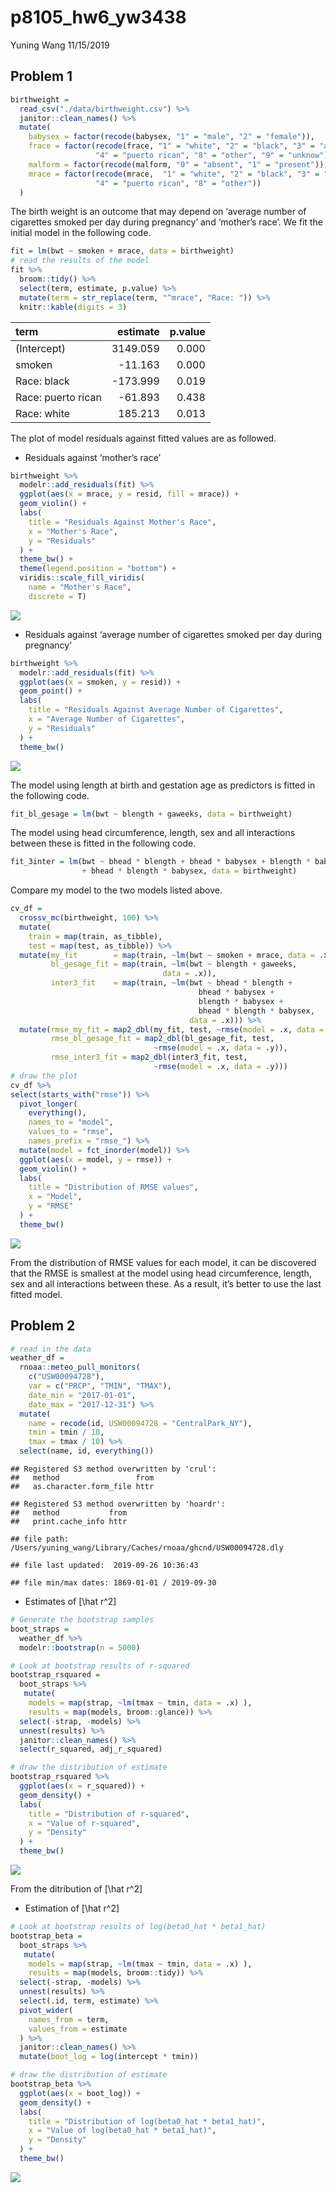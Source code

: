 p8105\_hw6\_yw3438
================
Yuning Wang
11/15/2019

## Problem 1

``` r
birthweight = 
  read_csv("./data/birthweight.csv") %>% 
  janitor::clean_names() %>% 
  mutate(
    babysex = factor(recode(babysex, "1" = "male", "2" = "female")),
    frace = factor(recode(frace, "1" = "white", "2" = "black", "3" = "asian",
                   "4" = "puerto rican", "8" = "other", "9" = "unknow")),
    malform = factor(recode(malform, "0" = "absent", "1" = "present")),
    mrace = factor(recode(mrace,  "1" = "white", "2" = "black", "3" = "asian",
                   "4" = "puerto rican", "8" = "other"))
  )
```

The birth weight is an outcome that may depend on ‘average number of
cigarettes smoked per day during pregnancy’ and ‘mother’s race’. We fit
the initial model in the following code.

``` r
fit = lm(bwt ~ smoken + mrace, data = birthweight)
# read the results of the model
fit %>% 
  broom::tidy() %>% 
  select(term, estimate, p.value) %>% 
  mutate(term = str_replace(term, "^mrace", "Race: ")) %>% 
  knitr::kable(digits = 3)
```

| term               |  estimate | p.value |
| :----------------- | --------: | ------: |
| (Intercept)        |  3149.059 |   0.000 |
| smoken             |  \-11.163 |   0.000 |
| Race: black        | \-173.999 |   0.019 |
| Race: puerto rican |  \-61.893 |   0.438 |
| Race: white        |   185.213 |   0.013 |

The plot of model residuals against fitted values are as followed.

  - Residuals against ‘mother’s race’

<!-- end list -->

``` r
birthweight %>% 
  modelr::add_residuals(fit) %>% 
  ggplot(aes(x = mrace, y = resid, fill = mrace)) +
  geom_violin() +
  labs(
    title = "Residuals Against Mother's Race",
    x = "Mother's Race",
    y = "Residuals"
  ) +
  theme_bw() +
  theme(legend.position = "bottom") +
  viridis::scale_fill_viridis(
    name = "Mother's Race",
    discrete = T)
```

![](p8105_hw6_yw3438_files/figure-gfm/unnamed-chunk-3-1.png)<!-- -->

  - Residuals against ‘average number of cigarettes smoked per day
    during pregnancy’

<!-- end list -->

``` r
birthweight %>% 
  modelr::add_residuals(fit) %>% 
  ggplot(aes(x = smoken, y = resid)) +
  geom_point() +
  labs(
    title = "Residuals Against Average Number of Cigarettes",
    x = "Average Number of Cigarettes",
    y = "Residuals"
  ) +
  theme_bw() 
```

![](p8105_hw6_yw3438_files/figure-gfm/unnamed-chunk-4-1.png)<!-- -->

The model using length at birth and gestation age as predictors is
fitted in the following code.

``` r
fit_bl_gesage = lm(bwt ~ blength + gaweeks, data = birthweight)
```

The model using head circumference, length, sex and all interactions
between these is fitted in the following
code.

``` r
fit_3inter = lm(bwt ~ bhead * blength + bhead * babysex + blength * babysex
                + bhead * blength * babysex, data = birthweight)
```

Compare my model to the two models listed above.

``` r
cv_df = 
  crossv_mc(birthweight, 100) %>% 
  mutate(
    train = map(train, as_tibble),
    test = map(test, as_tibble)) %>% 
  mutate(my_fit        = map(train, ~lm(bwt ~ smoken + mrace, data = .x)),
         bl_gesage_fit = map(train, ~lm(bwt ~ blength + gaweeks, 
                                  data = .x)),
         inter3_fit    = map(train, ~lm(bwt ~ bhead * blength + 
                                          bhead * babysex + 
                                          blength * babysex + 
                                          bhead * blength * babysex, 
                                        data = .x))) %>% 
  mutate(rmse_my_fit = map2_dbl(my_fit, test, ~rmse(model = .x, data = .y)),
         rmse_bl_gesage_fit = map2_dbl(bl_gesage_fit, test, 
                                ~rmse(model = .x, data = .y)),
         rmse_inter3_fit = map2_dbl(inter3_fit, test, 
                                ~rmse(model = .x, data = .y)))
# draw the plot
cv_df %>% 
select(starts_with("rmse")) %>% 
  pivot_longer(
    everything(),
    names_to = "model", 
    values_to = "rmse",
    names_prefix = "rmse_") %>% 
  mutate(model = fct_inorder(model)) %>% 
  ggplot(aes(x = model, y = rmse)) + 
  geom_violin() +
  labs(
    title = "Distribution of RMSE values",
    x = "Model",
    y = "RMSE"
  ) +
  theme_bw() 
```

![](p8105_hw6_yw3438_files/figure-gfm/unnamed-chunk-7-1.png)<!-- -->

From the distribution of RMSE values for each model, it can be
discovered that the RMSE is smallest at the model using head
circumference, length, sex and all interactions between these. As a
result, it’s better to use the last fitted model.

## Problem 2

``` r
# read in the data
weather_df = 
  rnoaa::meteo_pull_monitors(
    c("USW00094728"),
    var = c("PRCP", "TMIN", "TMAX"), 
    date_min = "2017-01-01",
    date_max = "2017-12-31") %>%
  mutate(
    name = recode(id, USW00094728 = "CentralPark_NY"),
    tmin = tmin / 10,
    tmax = tmax / 10) %>%
  select(name, id, everything())
```

    ## Registered S3 method overwritten by 'crul':
    ##   method                 from
    ##   as.character.form_file httr

    ## Registered S3 method overwritten by 'hoardr':
    ##   method           from
    ##   print.cache_info httr

    ## file path:          /Users/yuning_wang/Library/Caches/rnoaa/ghcnd/USW00094728.dly

    ## file last updated:  2019-09-26 10:36:43

    ## file min/max dates: 1869-01-01 / 2019-09-30

  - Estimates of \[\hat r^2\]

<!-- end list -->

``` r
# Generate the bootstrap samples
boot_straps = 
  weather_df %>% 
  modelr::bootstrap(n = 5000)

# Look at bootstrap results of r-squared
bootstrap_rsquared = 
  boot_straps %>% 
   mutate(
    models = map(strap, ~lm(tmax ~ tmin, data = .x) ),
    results = map(models, broom::glance)) %>% 
  select(-strap, -models) %>% 
  unnest(results) %>% 
  janitor::clean_names() %>% 
  select(r_squared, adj_r_squared)

# draw the distribution of estimate
bootstrap_rsquared %>% 
  ggplot(aes(x = r_squared)) +
  geom_density() +
  labs(
    title = "Distribution of r-squared",
    x = "Value of r-squared",
    y = "Density"
  ) +
  theme_bw()
```

![](p8105_hw6_yw3438_files/figure-gfm/unnamed-chunk-9-1.png)<!-- -->

From the ditribution of \[\hat r^2\]

  - Estimation of \[\hat r^2\]

<!-- end list -->

``` r
# Look at bootstrap results of log(beta0_hat * beta1_hat)
bootstrap_beta = 
  boot_straps %>% 
   mutate(
    models = map(strap, ~lm(tmax ~ tmin, data = .x) ),
    results = map(models, broom::tidy)) %>% 
  select(-strap, -models) %>% 
  unnest(results) %>% 
  select(.id, term, estimate) %>% 
  pivot_wider(
    names_from = term,
    values_from = estimate
  ) %>% 
  janitor::clean_names() %>% 
  mutate(boot_log = log(intercept * tmin))

# draw the distribution of estimate
bootstrap_beta %>% 
  ggplot(aes(x = boot_log)) +
  geom_density() +
  labs(
    title = "Distribution of log(beta0_hat * beta1_hat)",
    x = "Value of log(beta0_hat * beta1_hat)",
    y = "Density"
  ) +
  theme_bw()
```

![](p8105_hw6_yw3438_files/figure-gfm/unnamed-chunk-10-1.png)<!-- -->
